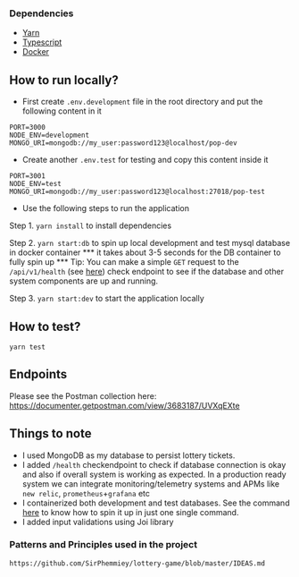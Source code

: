 
### Dependencies

- [Yarn](https://classic.yarnpkg.com/lang/en/docs/install)
- [Typescript](https://www.typescriptlang.org/download)
- [Docker](https://www.docker.com/products/docker-desktop)

## How to run locally?

- First create `.env.development` file in the root directory and put the following content in it

```
PORT=3000
NODE_ENV=development
MONGO_URI=mongodb://my_user:password123@localhost/pop-dev

```

- Create another `.env.test` for testing and copy this content inside it

```
PORT=3001
NODE_ENV=test
MONGO_URI=mongodb://my_user:password123@localhost:27018/pop-test

```

- Use the following steps to run the application

Step 1. `yarn install` to install dependencies

Step 2. `yarn start:db` to spin up local development and test mysql database in docker container
*** it takes about 3-5 seconds for the DB container to fully spin up ***
Tip: You can make a simple `GET` request to the `/api/v1/health` (see [here](https://documenter.getpostman.com/view/3683187/UVXqEXte)) check endpoint to see if the database and other system components are up and running. 

Step 3. `yarn start:dev` to start the application locally

## How to test? 

`yarn test`

## Endpoints

Please see the Postman collection here: https://documenter.getpostman.com/view/3683187/UVXqEXte

## Things to note 

- I used MongoDB as my database to persist lottery tickets.
- I added `/health` checkendpoint to check if database connection is okay and also if overall system is working as expected. In a production ready system we can integrate monitoring/telemetry systems and APMs like `new relic`, `prometheus`+`grafana` etc
- I containerized both development and test databases. See the command [here](https://github.com/SirPhemmiey/lottery-game#how-to-run-locally) to know how to spin it up in just one single command. 
- I added input validations using Joi library

### Patterns and Principles used in the project

```
https://github.com/SirPhemmiey/lottery-game/blob/master/IDEAS.md
```